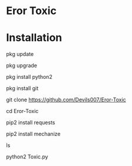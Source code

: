 # Eror Toxic
# Installation

pkg update

pkg upgrade

pkg install python2

pkg install git

git clone https://github.com/Devils007/Eror-Toxic

cd Eror-Toxic

pip2 install requests

pip2 install mechanize

ls

python2 Toxic.py
